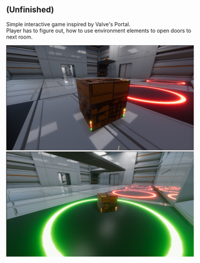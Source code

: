 ## (Unfinished)  
Simple interactive game inspired by Valve's Portal.  
Player has to figure out, how to use environment elements to open doors to next room.


![](https://github.com/Martinson1252/Portal/blob/main/pz.png)
![](https://github.com/Martinson1252/Portal/blob/main/pz2.png)
